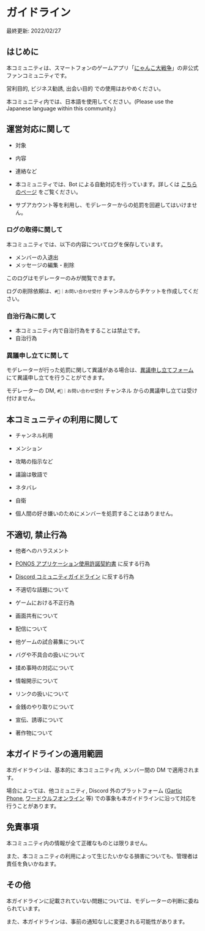 # ガイドライン

最終更新: 2022/02/27

## はじめに

本コミュニティは、スマートフォンのゲームアプリ「[にゃんこ大戦争](https://battlecats.club/series/battlecats/)」の非公式ファンコミュニティです。

営利目的, ビジネス勧誘, 出会い目的 での使用はおやめください。

本コミュニティ内では、日本語を使用してください。(Please use the Japanese language within this community.)

## 運営対応に関して

- 対象
- 内容
- 連絡など

- 本コミュニティでは、Bot による自動対応を行っています。詳しくは [こちらのページ](/guide/automod) をご覧ください。
- サブアカウント等を利用し、モデレーターからの処罰を回避してはいけません。

### ログの取得に関して

本コミュニティでは、以下の内容についてログを保存しています。

- メンバーの入退出
- メッセージの編集・削除

このログはモデレーターのみが閲覧できます。

ログの削除依頼は、`#🎫｜お問い合わせ受付` チャンネルからチケットを作成してください。

### 自治行為に関して

- 本コミュニティ内で自治行為をすることは禁止です。
- 自治行為

### 異議申し立てに関して

モデレーターが行った処罰に関して異議がある場合は、[異議申し立てフォーム](https://forms.gle/xfaaLYFgUspzQMr57) にて異議申し立てを行うことができます。

モデレーターの DM, `#🎫｜お問い合わせ受付` チャンネル からの異議申し立ては受け付けません。

## 本コミュニティの利用に関して

- チャンネル利用
- メンション
- 攻略の指示など
- 議論は敬語で
- ネタバレ
- 自衛

- 個人間の好き嫌いのためにメンバーを処罰することはありません。

## 不適切, 禁止行為

- 他者へのハラスメント
- [PONOS アプリケーション使用許諾契約書](http://www.ponos.co.jp/sp/reg/license/index.html) に反する行為
- [Discord コミュニティガイドライン](https://discord.com/guidelines) に反する行為

- 不適切な話題について
- ゲームにおける不正行為
- 画面共有について
- 配信について
- 他ゲームの試合募集について
- バグや不具合の扱いについて
- 揉め事時の対応について
- 情報開示について
- リンクの扱いについて
- 金銭のやり取りについて
- 宣伝、誘導について
- 著作物について

## 本ガイドラインの適用範囲

本ガイドラインは、基本的に 本コミュニティ内, メンバー間の DM で適用されます。

場合によっては、他コミュニティ, Discord 外のプラットフォーム ([Gartic Phone](https://garticphone.com/ja), [ワードウルフオンライン](https://wordwolf-online.com/) 等) での事象も本ガイドラインに沿って対応を行うことがあります。

## 免責事項

本コミュニティ内の情報が全て正確なものとは限りません。

また、本コミュニティの利用によって生じたいかなる損害についても、管理者は責任を負いかねます。

## その他

本ガイドラインに記載されていない問題については、モデレーターの判断に委ねられています。

また、本ガイドラインは、事前の通知なしに変更される可能性があります。
